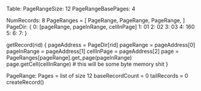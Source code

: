 Table:
  PageRangeSize: 12
  PageRangeBasePages: 4

  NumRecords: 8
  PageRanges = [
    PageRange,
    PageRange,
    PageRange,
  ]
  PageDir: {
    0: [pageRange, pageInRange, cellInPage]
    1: 01
    2: 02
    3: 03
    4: 160
    5:
    6:
    7:
  }

  getRecord(rid) {
    pageAddress = PageDir[rid]
    pageRange = pageAddress[0]
    pageInRange = pageAddress[1]
    cellInPage = pageAddress[2]
    page = PageRanges[pageRange].get_page(pageInRange)
    page.getCell(cellInRange) # this will be some byte memory shit
  }

PageRange:
  Pages = list of size 12
  baseRecordCount = 0
  tailRecords = 0
  createRecord()